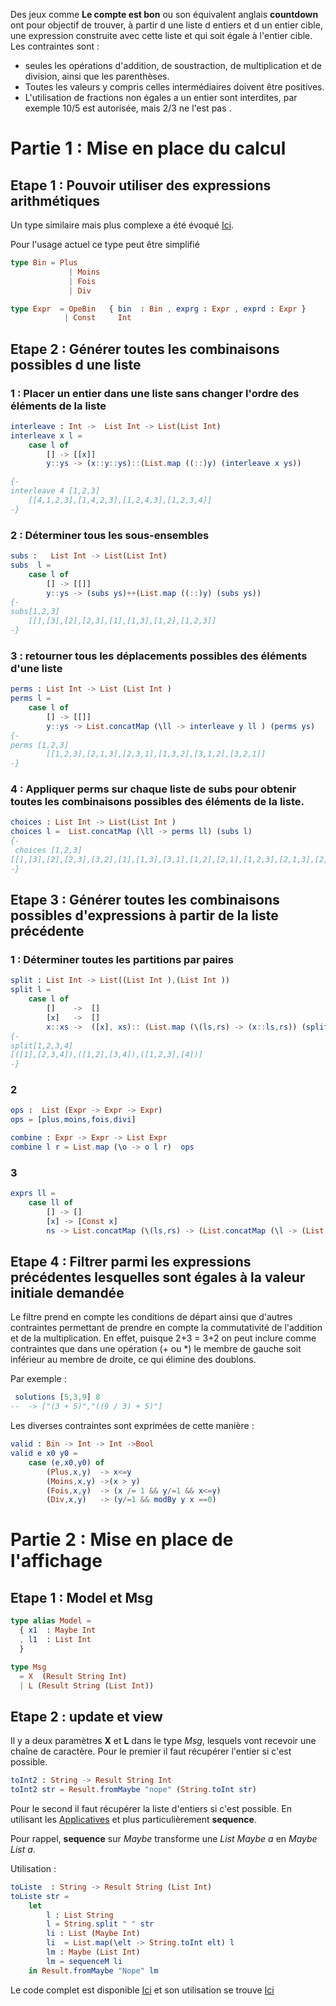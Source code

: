 
Des jeux comme **Le compte est bon** ou son équivalent anglais **countdown** ont pour objectif de trouver, 
à partir d une liste d entiers et d un entier cible, une expression construite avec cette liste et qui soit égale à l'entier cible.
Les contraintes sont :
- seules les opérations d'addition, de soustraction, de multiplication  et de division, ainsi que les parenthèses.
- Toutes les valeurs y compris celles intermédiaires doivent être positives.
- L'utilisation de fractions non égales a un entier sont interdites, par exemple 10/5 est autorisée, mais 2/3 ne l'est pas .

# Partie 1 : Mise en place du calcul
## Etape 1 : Pouvoir utiliser des expressions arithmétiques 

Un type similaire mais plus complexe a été évoqué <a href ="http://www.laure-juglaret.fr/index.php/2019/07/29/calcul/"> Ici</a>.

Pour l'usage actuel ce type peut être simplifié 
```elm
type Bin = Plus 
             | Moins 
             | Fois 
             | Div      

type Expr  = OpeBin   { bin  : Bin , exprg : Expr , exprd : Expr }
            | Const     Int
```
## Etape 2 : Générer toutes les   combinaisons possibles d une liste

### 1 : Placer un entier dans une liste sans changer l'ordre des éléments de la liste

```elm
interleave : Int ->  List Int -> List(List Int)
interleave x l = 
    case l of 
        [] -> [[x]]
        y::ys -> (x::y::ys)::(List.map ((::)y) (interleave x ys))

{-
interleave 4 [1,2,3]
    [[4,1,2,3],[1,4,2,3],[1,2,4,3],[1,2,3,4]]
-}
```
### 2 : Déterminer tous les sous-ensembles 
```elm
subs :   List Int -> List(List Int)
subs  l = 
    case l of 
        [] -> [[]]
        y::ys -> (subs ys)++(List.map ((::)y) (subs ys))
{-
subs[1,2,3]
    [[],[3],[2],[2,3],[1],[1,3],[1,2],[1,2,3]]
-}

```
### 3 : retourner tous les déplacements possibles des éléments d'une liste
```elm
perms : List Int -> List (List Int ) 
perms l = 
    case l of 
        [] -> [[]]
        y::ys -> List.concatMap (\ll -> interleave y ll ) (perms ys)
{-
perms [1,2,3]
        [[1,2,3],[2,1,3],[2,3,1],[1,3,2],[3,1,2],[3,2,1]]
-}
```

### 4 : Appliquer **perms**  sur chaque liste de **subs** pour obtenir toutes les combinaisons possibles des éléments de la liste.

```elm
choices : List Int -> List(List Int )
choices l =  List.concatMap (\ll -> perms ll) (subs l)  
{-
 choices [1,2,3]
[[],[3],[2],[2,3],[3,2],[1],[1,3],[3,1],[1,2],[2,1],[1,2,3],[2,1,3],[2,3,1],[1,3,2],[3,1,2],[3,2,1]]
-}
```


## Etape 3 : Générer toutes les   combinaisons possibles  d'expressions à partir de la liste précédente

### 1 : Déterminer toutes les partitions par paires
```elm
split : List Int -> List((List Int ),(List Int ))
split l = 
    case l of 
        []    ->  []
        [x]   ->  [] 
        x::xs ->  ([x], xs):: (List.map (\(ls,rs) -> (x::ls,rs)) (split xs))
{-
split[1,2,3,4]
[([1],[2,3,4]),([1,2],[3,4]),([1,2,3],[4])]
-}
```

### 2

```elm  
ops :  List (Expr -> Expr -> Expr)
ops = [plus,moins,fois,divi]     

combine : Expr -> Expr -> List Expr
combine l r = List.map (\o -> o l r)  ops
```

### 3 

```elm
exprs ll =
    case ll of 
        [] -> []
        [x] -> [Const x]
        ns -> List.concatMap (\(ls,rs) -> (List.concatMap (\l -> (List.concatMap (\r -> (List.map (\e -> identity e) (combine l r ))) (exprs rs))) (exprs ls))) (split ns)


```

## Etape 4 : Filtrer parmi les expressions précédentes lesquelles sont égales à la valeur initiale demandée

Le filtre prend en compte les conditions de départ ainsi que d'autres contraintes permettant de prendre en compte la commutativité de l'addition et de la multiplication. En effet, puisque 2+3 = 3+2 on peut inclure comme contraintes que dans une opération (+ ou *) le membre de gauche soit inférieur au membre de droite, ce qui élimine des doublons.   

Par exemple :

```elm
 solutions [5,3,9] 8
--  -> ["(3 + 5)","((9 / 3) + 5)"]
```

Les diverses contraintes sont exprimées de cette manière : 

```elm
valid : Bin -> Int -> Int ->Bool
valid e x0 y0 = 
    case (e,x0,y0) of 
        (Plus,x,y)  -> x<=y
        (Moins,x,y) ->(x > y)
        (Fois,x,y)  -> (x /= 1 && y/=1 && x<=y)
        (Div,x,y)   -> (y/=1 && modBy y x ==0)
```

# Partie 2 : Mise en place de l'affichage 

## Etape 1 : Model et Msg

```elm
type alias Model =
  { x1  : Maybe Int
  , l1  : List Int
  }

type Msg
  = X  (Result String Int)
  | L (Result String (List Int))

```

## Etape 2 : update et view

Il y a deux paramètres **X** et **L** dans le type *Msg*, lesquels vont recevoir une chaîne de caractère.
Pour le premier il faut récupérer l'entier si c'est possible.

```elm
toInt2 : String -> Result String Int 
toInt2 str = Result.fromMaybe "nope" (String.toInt str)
```
Pour le second il faut récupérer la liste d'entiers si c'est possible.
En utilisant les <a href ="http://www.laure-juglaret.fr/index.php/2019/07/28/applicative/"> Applicatives</a> et plus particulièrement **sequence**.

Pour rappel, **sequence** sur *Maybe* transforme une *List Maybe a* en *Maybe List a*.

Utilisation : 

```elm
toListe  : String -> Result String (List Int)
toListe str = 
    let 
        l : List String
        l = String.split " " str 
        li : List (Maybe Int)
        li  = List.map(\elt -> String.toInt elt) l 
        lm : Maybe (List Int)
        lm = sequenceM li
    in Result.fromMaybe "Nope" lm
```



Le code complet est disponible <a href ="https://github.com/ljuglaret/LeCompteEstBon/tree/gh-pages"> Ici</a> et son utilisation se trouve <a href ="https://ljuglaret.github.io/LeCompteEstBon/"> Ici</a>
